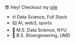 :sunglasses: Hey! Checkout my [site](https://www.petersimone.xyz)
- :nerd_face: Data Science, Full Stack
- :keyboard: AI, web3, sports
- :school_satchel: M.S. Data Science, NYU
- :school_satchel: B.S. Bioengineering, UMD
